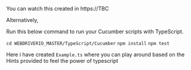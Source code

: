 You can watch this created in https://TBC

Alternatively,

Run this below command to run your Cucumber scripts with TypeScript.

`cd WEBDRIVERIO_MASTER/TypeScript/Cucumber`
`npm install`
`npm test`

Here i have created `Example.ts` where you can play around based on the Hints provided to feel the power of typescript
